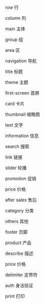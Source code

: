 row             行      

column          列      

main            主体    

group           组      
 
area            区        

navigation      导航    

title           标题    

theme           主题    

first-screen    首屏    

card            卡片    

thumbnail       缩略图  

text            文字    

information     信息    

search          搜索    

link            链接    

slider          轮播    

promotion       促销    

price           价格    

after sales     售后     

category        分类    

others          其他    

footer          页脚   

product         产品

describe        描述

price           价格

delimiter       定界符

auth            身法验证

print           打印
